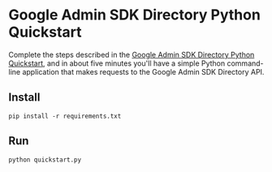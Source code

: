 # Google Admin SDK Directory Python Quickstart

Complete the steps described in the [Google Admin SDK Directory Python
Quickstart](https://developers.google.com/admin-sdk/directory/v1/quickstart/python), and in about five minutes you'll have a simple
Python command-line application that makes requests to the Google Admin SDK
Directory API.

## Install

```shell
pip install -r requirements.txt
```

## Run

```shell
python quickstart.py
```
